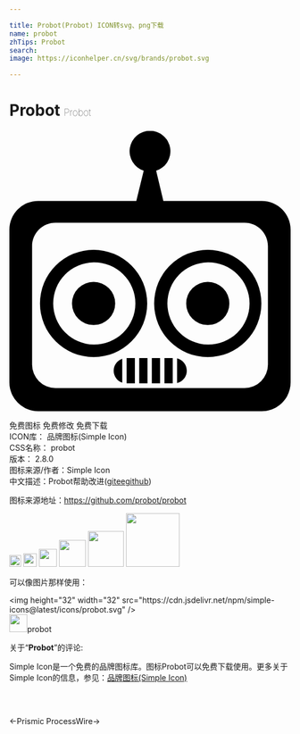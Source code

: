 ```yaml
---

title: Probot(Probot) ICON转svg、png下载
name: probot
zhTips: Probot
search: 
image: https://iconhelper.cn/svg/brands/probot.svg

---
```


# Probot  <small style="font-size: 60%;font-weight: 100">Probot</small>

<div id="svg" class="svg-wrap">
<svg role="img" viewBox="0 0 24 24" xmlns="http://www.w3.org/2000/svg"><title>Probot icon</title><path d="M12 .04a1.743 1.743 0 0 0-.537 3.401l-.631 2.579H2.456A2.456 2.456 0 0 0 0 8.476v13.029a2.456 2.456 0 0 0 2.456 2.456h19.088c1.356 0 2.456-1.1 2.456-2.456V8.476c0-1.356-1.1-2.456-2.456-2.456h-8.403l-.616-2.575A1.743 1.743 0 0 0 11.999.04zM3.933 7.881h16.136c1.101 0 1.994.893 1.994 1.994v10.117a1.994 1.994 0 0 1-1.994 1.994H3.933a1.994 1.994 0 0 1-1.994-1.994V9.875c0-1.101.893-1.994 1.994-1.994zm3.254 2.312a4.575 4.575 0 1 0 0 9.15 4.575 4.575 0 0 0 0-9.15zm9.743 0a4.575 4.575 0 1 0 0 9.15 4.575 4.575 0 0 0 0-9.15zm-9.743 1.07a3.506 3.506 0 1 1 0 7.011 3.506 3.506 0 0 1 0-7.011zm9.743 0a3.506 3.506 0 1 1 0 7.011 3.506 3.506 0 0 1 0-7.011zm-9.743 1.663a1.843 1.843 0 1 0 0 3.686 1.843 1.843 0 0 0 0-3.686zm9.743 0a1.843 1.843 0 1 0 0 3.686 1.843 1.843 0 0 0 0-3.686zm-6.927 6.5v2.159h.706v-2.159h-.706zm1.077 0v2.159h.705v-2.159h-.705zm1.076 0v2.159h.706v-2.159h-.706zm1.077 0v2.159h.706v-2.159h-.706zm1.077.03v2.1a1.08 1.08 0 0 0 .829-1.049v-.001c0-.51-.354-.937-.829-1.05zm-4.678.028a1.08 1.08 0 0 0-.731 1.021v.001c0 .474.306.876.731 1.021v-2.043z"/></svg>
</div>
<detail full-name='probot'></detail>

<div class="detail-page">
<p>
<span><span class="badge-success badge">免费图标</span> <span class="badge-success badge">免费修改</span>  <span class="badge-success badge">免费下载</span> </span>
<br/>
<span>
ICON库：
<span class="badge-secondary badge">品牌图标(Simple Icon)</span> 
</span>
<br/>
<span>
CSS名称：
<span class="badge-secondary badge">probot</span> 
</span>

<br/>
<span>
版本：
<span class="badge-secondary badge">2.8.0</span> 
</span>
<br/>
<span>图标来源/作者：<span class="badge-light badge">Simple Icon</span></span> 
<br/>
<span class="zh-detail">中文描述：<span class="badge-primary badge">Probot</span><span class="help-link"><span>帮助改进</span>(<a href="https://gitee.com/liuwave/icon-helper/edit/master/json/brands/probot.json" target="_blank" rel="noopener noreferrer">gitee</a><a href="https://github.com/liuwave/icon-helper/edit/master/json/brands/probot.json" target="_blank" rel="noopener noreferrer">github</a></span>)</span><br/>
</p>
</div><div class="description description alert alert-light"><p>图标来源地址：<a href="https://github.com/probot/probot" target="_blank" rel="noopener noreferrer">https://github.com/probot/probot</a></p></div>
<div class="alert alert-dark">
<img height="21" width="21" src="https://cdn.jsdelivr.net/npm/simple-icons@latest/icons/probot.svg" />
<img height="24" width="24" src="https://cdn.jsdelivr.net/npm/simple-icons@latest/icons/probot.svg" />
<img height="32" width="32" src="https://cdn.jsdelivr.net/npm/simple-icons@latest/icons/probot.svg" />
<img height="48" width="48" src="https://cdn.jsdelivr.net/npm/simple-icons@latest/icons/probot.svg" />
<img height="64" width="64" src="https://cdn.jsdelivr.net/npm/simple-icons@latest/icons/probot.svg" />
<img height="96" width="96" src="https://cdn.jsdelivr.net/npm/simple-icons@latest/icons/probot.svg" />

</div>
<div>
  <p>可以像图片那样使用：    
  </p>
  <div class="alert alert-primary" style="font-size: 14px">
    &lt;img height="32" width="32" src="https://cdn.jsdelivr.net/npm/simple-icons@latest/icons/probot.svg" /&gt;
    <copy-btn content='<img height="32" width="32" src="https://cdn.jsdelivr.net/npm/simple-icons@latest/icons/probot.svg" />'></copy-btn>
  </div>
  <div class="alert alert-secondary">
    <img height="32" width="32" src="https://cdn.jsdelivr.net/npm/simple-icons@latest/icons/probot.svg" />probot
    <copy-btn content="probot" btn-title="复制图标名称"></copy-btn>
  </div>
</div>
<div class="icon-detail__container">
<p>关于“<b>Probot</b>”的评论:</p>
</div>
<Vssue title="关于“Probot”的评论" />
<div><p>Simple Icon是一个免费的品牌图标库。图标Probot可以免费下载使用。更多关于  Simple Icon的信息，参见：<a target="_blank" href="https://iconhelper.cn/brands.html">品牌图标(Simple Icon)</a>
</p></div>


<div style="padding:2rem 0 " class="page-nav"><p class="inner"><span class="prev">←<router-link to="/icon/prismic.html">Prismic</router-link></span> <span class="next"><router-link to="/icon/processwire.html">ProcessWire</router-link>→</span></p></div>
